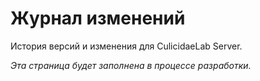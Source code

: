 # Журнал изменений

История версий и изменения для CulicidaeLab Server.

*Эта страница будет заполнена в процессе разработки.*
